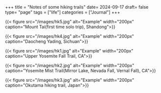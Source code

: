 +++
title = "Notes of some hiking trails"
date= 2024-09-17
draft= false
type= "page"
tags = ["life"]
categories = ["Journal"]
+++

{{< figure src="/images/hk5.jpg" alt="Example" width="200px" caption="Mount Tai(first time solo trip), Shandong">}}

{{< figure src="/images/hk4.jpg" alt="Example" width="200px" caption="Daocheng Yading, Sichuan">}}

{{< figure src="/images/hk1.jpg" alt="Example" width="200px" caption="Upper Yosemite Fall Trail, CA">}}

{{< figure src="/images/hk2.jpg" alt="Example" width="200px" caption="Yosemite Mist Trail(Mirror Lake, Nevada Fall, Vernal Fall), CA">}}

{{< figure src="/images/hk3.jpg" alt="Example" width="200px" caption="Okutama hiking trail, Japan">}}